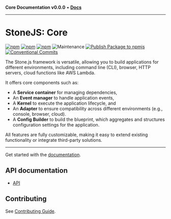**Core Documentation v0.0.0** • [**Docs**](modules.md)

***

# StoneJS: Core

[![npm](https://img.shields.io/npm/l/@stone-js/core)](https://opensource.org/licenses/Apache-2.0)
[![npm](https://img.shields.io/npm/v/@stone-js/core)](https://www.npmjs.com/package/@stone-js/core)
[![npm](https://img.shields.io/npm/dm/@stone-js/core)](https://www.npmjs.com/package/@stone-js/core)
![Maintenance](https://img.shields.io/maintenance/yes/2024)
[![Publish Package to npmjs](https://github.com/stonemjs/core/actions/workflows/release.yml/badge.svg)](https://github.com/stonemjs/core/actions/workflows/release.yml)
[![Conventional Commits](https://img.shields.io/badge/Conventional%20Commits-1.0.0-yellow.svg)](https://conventionalcommits.org)

The Stone.js framework is versatile, allowing you to build applications for different environments, including command line (CLI), browser, HTTP servers, cloud functions like AWS Lambda.

It offers core components such as:
- A **Service container** for managing dependencies,
- An **Event manager** to handle application events,
- A **Kernel** to execute the application lifecycle, and
- An **Adapter** to ensure compatibility across different environments (e.g., console, browser, cloud).
- A **Config Builder** to build the blueprint, which aggregates and structures configuration settings for the application.

All features are fully customizable, making it easy to extend existing functionality or integrate third-party solutions.

---

Get started with the [documentation](https://stonejs.com).

## API documentation

- [API](https://github.com/stonemjs/core/blob/main/docs/modules.md)

## Contributing

See [Contributing Guide](https://github.com/stonemjs/core/blob/main/CONTRIBUTING.md).
